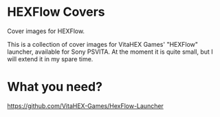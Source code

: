 # HEXFlow Covers
Cover images for HEXFlow.

This is a collection of cover images for VitaHEX Games' "HEXFlow" launcher, available for Sony PSVITA.
At the moment it is quite small, but I will extend it in my spare time.

# What you need?
https://github.com/VitaHEX-Games/HexFlow-Launcher
